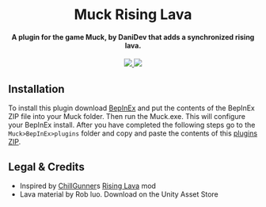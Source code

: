 <div align="center"><h1>Muck Rising Lava</h1><h4>A plugin for the game Muck, by DaniDev that adds a synchronized rising lava.</h4></div>
<div align="center">
<a href="https://github.com/CrafterBotOfficial/MuckMobSpawner/blob/main/LICENSE">
  <img src="https://img.shields.io/badge/license-MIT-green">
</a>
<img src="https://img.shields.io/youtube/channel/subscribers/UCHcqgkIWAnVjlRthkgyTKWQ?style=social">
</div>

## Installation
To install this plugin download [BepInEx](https://github.com/BepInEx/BepInEx/releases/tag/v5.4.21) and put the contents of the BepInEx ZIP file into your Muck folder. Then run the Muck.exe. This will configure your BepInEx install. After you have completed the following steps go to the ``Muck>BepInEx>plugins`` folder and copy and paste the contents of this [plugins ZIP](https://github.com/CrafterBotOfficial/MuckMobSpawner/releases/).
## Legal & Credits
* Inspired by [ChillGunner](https://github.com/ChillGunner)s [Rising Lava](https://github.com/ChillGunner/RisingLava) mod
* Lava material by Rob luo. Download on the Unity Asset Store
